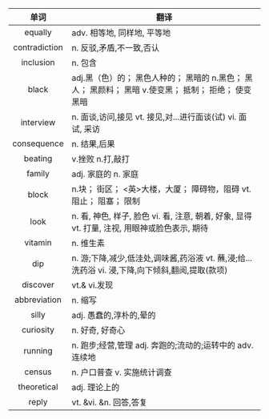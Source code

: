 |单词|翻译  |
|:--:|--| 
equally	|adv. 相等地, 同样地, 平等地
contradiction	|n. 反驳,矛盾,不一致,否认
inclusion	|n. 包含
black	|adj.黑（色）的； 黑色人种的； 黑暗的 n.黑色； 黑人； 黑颜料； 黑暗 v.使变黑； 抵制； 拒绝； 使变黑暗
interview	|n. 面谈,访问,接见 vt. 接见,对...进行面谈(试) vi. 面试, 采访
consequence	|n. 结果,后果
beating	|v.挫败 n.打,敲打
family	|adj. 家庭的 n. 家庭
block	|n.块； 街区； <英>大楼，大厦； 障碍物，阻碍 vt.阻止； 阻塞； 限制
look	|n. 看, 神色, 样子, 脸色 vi. 看, 注意, 朝着, 好象, 显得 vt. 打量, 注视, 用眼神或脸色表示, 期待
vitamin	|n. 维生素
dip	|n. 游;下降,减少,低洼处,调味酱,药浴液 vt. 蘸,浸;给...洗药浴 vi. 浸,下降,向下倾斜,翻阅,提取(款项)
discover	|vt.& vi.发现
abbreviation	|n. 缩写
silly	|adj. 愚蠢的,淳朴的,晕的
curiosity	|n. 好奇, 好奇心
running	|n. 跑步;经营,管理 adj. 奔跑的;流动的;运转中的 adv. 连续地
census	|n. 户口普查 v. 实施统计调查
theoretical	|adj. 理论上的
reply	|vt. &vi. &n. 回答,答复